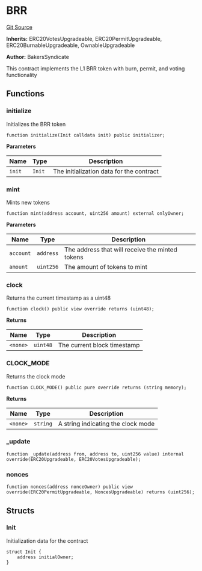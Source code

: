 # BRR

[Git Source](https://github.com/dwacfn/contracts/blob/67de895b15d7488b46908a69f0cb045943c5c770/src/BRR.sol)

**Inherits:** ERC20VotesUpgradeable, ERC20PermitUpgradeable, ERC20BurnableUpgradeable, OwnableUpgradeable

**Author:** BakersSyndicate

This contract implements the L1 BRR token with burn, permit, and voting functionality

## Functions

### initialize

Initializes the BRR token

```solidity
function initialize(Init calldata init) public initializer;
```

**Parameters**

| Name   | Type   | Description                              |
| ------ | ------ | ---------------------------------------- |
| `init` | `Init` | The initialization data for the contract |

### mint

Mints new tokens

```solidity
function mint(address account, uint256 amount) external onlyOwner;
```

**Parameters**

| Name      | Type      | Description                                     |
| --------- | --------- | ----------------------------------------------- |
| `account` | `address` | The address that will receive the minted tokens |
| `amount`  | `uint256` | The amount of tokens to mint                    |

### clock

Returns the current timestamp as a uint48

```solidity
function clock() public view override returns (uint48);
```

**Returns**

| Name     | Type     | Description                 |
| -------- | -------- | --------------------------- |
| `<none>` | `uint48` | The current block timestamp |

### CLOCK_MODE

Returns the clock mode

```solidity
function CLOCK_MODE() public pure override returns (string memory);
```

**Returns**

| Name     | Type     | Description                        |
| -------- | -------- | ---------------------------------- |
| `<none>` | `string` | A string indicating the clock mode |

### \_update

```solidity
function _update(address from, address to, uint256 value) internal override(ERC20Upgradeable, ERC20VotesUpgradeable);
```

### nonces

```solidity
function nonces(address nonceOwner) public view override(ERC20PermitUpgradeable, NoncesUpgradeable) returns (uint256);
```

## Structs

### Init

Initialization data for the contract

```solidity
struct Init {
    address initialOwner;
}
```

